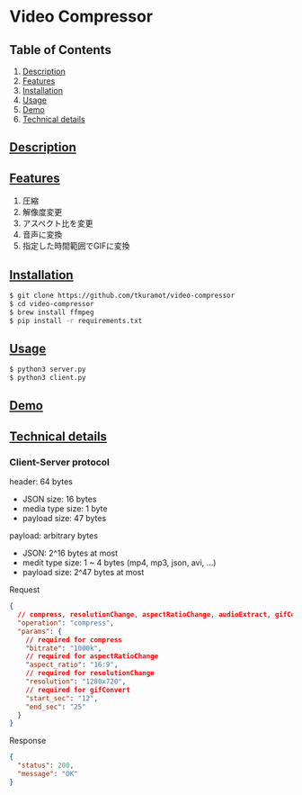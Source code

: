 # Video Compressor

## Table of Contents
1. [Description](#description)
2. [Features](#features)
3. [Installation](#installation)
4. [Usage](#usage)
5. [Demo](#demo)
6. [Technical details](#technical-details)

## [Description](#description)

## [Features](#features)
1. 圧縮
2. 解像度変更
3. アスペクト比を変更
4. 音声に変換
5. 指定した時間範囲でGIFに変換

## [Installation](#installation)
```bash
$ git clone https://github.com/tkuramot/video-compressor
$ cd video-compressor
$ brew install ffmpeg
$ pip install -r requirements.txt
```

## [Usage](#usage)
```bash
$ python3 server.py
$ python3 client.py
```

## [Demo](#demo)

## [Technical details](#technical-details)
### Client-Server protocol
header: 64 bytes
- JSON size: 16 bytes
- media type size: 1 byte
- payload size: 47 bytes

payload: arbitrary bytes
- JSON: 2^16 bytes at most
- medit type size: 1 ~ 4 bytes (mp4, mp3, json, avi, ...)
- payload size: 2^47 bytes at most

Request
```json
{
  // compress, resolutionChange, aspectRatioChange, audioExtract, gifConvert
  "operation": "compress",
  "params": {
    // required for compress
    "bitrate": "1000k",
    // required for aspectRatioChange
    "aspect_ratio": "16:9",
    // required for resolutionChange 
    "resolution": "1280x720",
    // required for gifConvert
    "start_sec": "12",
    "end_sec": "25"
  }
}
```

Response
```json
{
  "status": 200,
  "message": "OK"
}
```